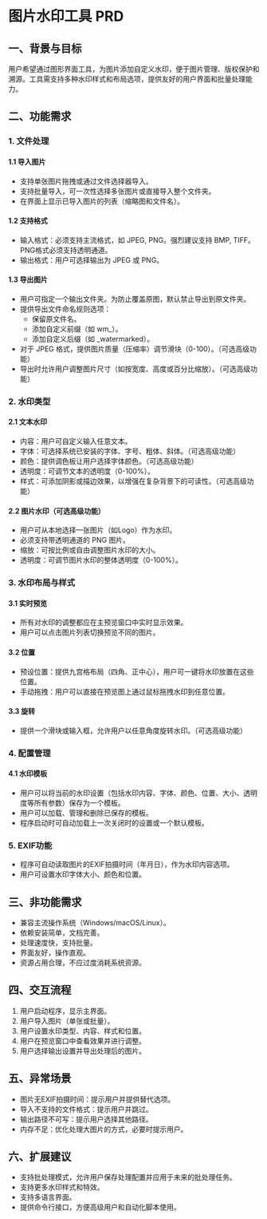 # 图片水印工具 PRD

## 一、背景与目标
用户希望通过图形界面工具，为图片添加自定义水印，便于图片管理、版权保护和溯源。工具需支持多种水印样式和布局选项，提供友好的用户界面和批量处理能力。

## 二、功能需求

### 1. 文件处理
#### 1.1 导入图片
- 支持单张图片拖拽或通过文件选择器导入。
- 支持批量导入，可一次性选择多张图片或直接导入整个文件夹。
- 在界面上显示已导入图片的列表（缩略图和文件名）。

#### 1.2 支持格式
- 输入格式：必须支持主流格式，如 JPEG, PNG。强烈建议支持 BMP, TIFF。PNG格式必须支持透明通道。
- 输出格式：用户可选择输出为 JPEG 或 PNG。

#### 1.3 导出图片
- 用户可指定一个输出文件夹。为防止覆盖原图，默认禁止导出到原文件夹。
- 提供导出文件命名规则选项：
  - 保留原文件名。
  - 添加自定义前缀（如 wm_）。
  - 添加自定义后缀（如 _watermarked）。
- 对于 JPEG 格式，提供图片质量（压缩率）调节滑块（0-100）。（可选高级功能）
- 导出时允许用户调整图片尺寸（如按宽度、高度或百分比缩放）。（可选高级功能）

### 2. 水印类型
#### 2.1 文本水印
- 内容：用户可自定义输入任意文本。
- 字体：可选择系统已安装的字体、字号、粗体、斜体。（可选高级功能）
- 颜色：提供调色板让用户选择字体颜色。（可选高级功能）
- 透明度：可调节文本的透明度（0-100%）。
- 样式：可添加阴影或描边效果，以增强在复杂背景下的可读性。（可选高级功能）

#### 2.2 图片水印（可选高级功能）
- 用户可从本地选择一张图片（如Logo）作为水印。
- 必须支持带透明通道的 PNG 图片。
- 缩放：可按比例或自由调整图片水印的大小。
- 透明度：可调节图片水印的整体透明度（0-100%）。

### 3. 水印布局与样式
#### 3.1 实时预览
- 所有对水印的调整都应在主预览窗口中实时显示效果。
- 用户可以点击图片列表切换预览不同的图片。

#### 3.2 位置
- 预设位置：提供九宫格布局（四角、正中心），用户可一键将水印放置在这些位置。
- 手动拖拽：用户可以直接在预览图上通过鼠标拖拽水印到任意位置。

#### 3.3 旋转
- 提供一个滑块或输入框，允许用户以任意角度旋转水印。（可选高级功能）

### 4. 配置管理
#### 4.1 水印模板
- 用户可以将当前的水印设置（包括水印内容、字体、颜色、位置、大小、透明度等所有参数）保存为一个模板。
- 用户可以加载、管理和删除已保存的模板。
- 程序启动时可自动加载上一次关闭时的设置或一个默认模板。

### 5. EXIF功能
- 程序可自动读取图片的EXIF拍摄时间（年月日），作为水印内容选项。
- 用户可设置水印字体大小、颜色和位置。

## 三、非功能需求
- 兼容主流操作系统（Windows/macOS/Linux）。
- 依赖安装简单，文档完善。
- 处理速度快，支持批量。
- 界面友好，操作直观。
- 资源占用合理，不应过度消耗系统资源。

## 四、交互流程
1. 用户启动程序，显示主界面。
2. 用户导入图片（单张或批量）。
3. 用户设置水印类型、内容、样式和位置。
4. 用户在预览窗口中查看效果并进行调整。
5. 用户选择输出设置并导出处理后的图片。

## 五、异常场景
- 图片无EXIF拍摄时间：提示用户并提供替代选项。
- 导入不支持的文件格式：提示用户并跳过。
- 输出路径不可写：提示用户选择其他路径。
- 内存不足：优化处理大图片的方式，必要时提示用户。

## 六、扩展建议
- 支持批处理模式，允许用户保存处理配置并应用于未来的批处理任务。
- 支持更多水印样式和特效。
- 支持多语言界面。
- 提供命令行接口，方便高级用户和自动化脚本使用。
